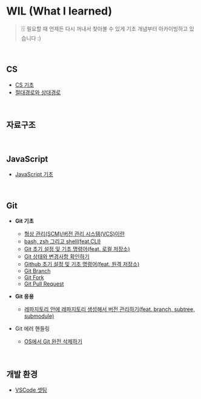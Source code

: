 # WIL (What I learned)

> 🗄️ 필요할 때 언제든 다시 꺼내서 찾아볼 수 있게 기초 개념부터 아카이빙하고 있습니다 :)

<br>

## CS

- [CS 기초](https://github.com/jacenam/WIL-archive/tree/main/CS)
- [절대경로와 상대경로](https://github.com/jacenam/WIL-archive/blob/main/CS/%EC%A0%88%EB%8C%80%EA%B2%BD%EB%A1%9C%EC%99%80%20%EC%83%81%EB%8C%80%EA%B2%BD%EB%A1%9C.md)

<br>

## 자료구조

<br>

## JavaScript

- [JavaScript 기초](https://github.com/jacenam/WIL/tree/main/JavaScript)

<br>

## Git

- **Git 기초**
  - [형상 관리(SCM)/버전 관리 시스템(VCS)이란](https://github.com/jacenam/WIL-archive/blob/main/Git/%EB%B2%84%EC%A0%84%EA%B4%80%EB%A6%AC%EB%9E%80.md)
  - [bash, zsh 그리고 shell(feat.CLI)](https://github.com/jacenam/WIL-archive/blob/main/Git/bash%2C%20zsh%20그리고%20shell(feat.%20CLI).md)
  - [Git 초기 설정 및 기초 명령어(feat. 로컬 저장소)](<https://github.com/jacenam/WIL-archive/blob/main/Git/Git%20%EC%B4%88%EA%B8%B0%20%EC%84%A4%EC%A0%95%20%EB%B0%8F%20%EA%B8%B0%EC%B4%88%20%EB%AA%85%EB%A0%B9%EC%96%B4(feat.%20%EB%A1%9C%EC%BB%AC%20%EC%A0%80%EC%9E%A5%EC%86%8C).md>)
  - [Git 상태와 변경사항 확인하기](https://github.com/jacenam/WIL-archive/blob/main/Git/Git%20%EC%83%81%ED%83%9C%EC%99%80%20%EB%B3%80%EA%B2%BD%EC%82%AC%ED%95%AD%20%ED%99%95%EC%9D%B8%ED%95%98%EA%B8%B0.md)
  - [Github 초기 설정 및 기초 명령어(feat. 원격 저장소)](<https://github.com/jacenam/WIL-archive/blob/main/Git/Github%20%EC%B4%88%EA%B8%B0%20%EC%84%A4%EC%A0%95%20%EB%B0%8F%20%EA%B8%B0%EC%B4%88%20%EB%AA%85%EB%A0%B9%EC%96%B4(feat.%20%EC%9B%90%EA%B2%A9%20%EC%A0%80%EC%9E%A5%EC%86%8C).md>)
  - [Git Branch](https://github.com/jacenam/WIL-archive/blob/main/Git/Git%20Branch.md)
  - [Git Fork](https://github.com/jacenam/WIL-archive/blob/main/Git/Git%20Fork.md)
  - [Git Pull Request]()
- **Git 응용**
  - [레파지토리 안에 레파지토리 생성해서 버전 관리하기(feat. branch, subtree, submodule)](https://github.com/jacenam/WIL-archive/blob/main/Git/%EB%A0%88%ED%8C%8C%EC%A7%80%ED%86%A0%EB%A6%AC%20%EC%95%88%EC%97%90%20%EB%A0%88%ED%8C%8C%EC%A7%80%ED%86%A0%EB%A6%AC%20%EC%83%9D%EC%84%B1%ED%95%B4%EC%84%9C%20%EB%B2%84%EC%A0%84%20%EA%B4%80%EB%A6%AC%ED%95%98%EA%B8%B0.md)

- Git 에러 핸들링
  - [OS에서 Git 완전 삭제하기](https://github.com/jacenam/WIL-archive/blob/main/Git/OS%EC%97%90%EC%84%9C%20Git%20%EC%99%84%EC%A0%84%20%EC%82%AD%EC%A0%9C%ED%95%98%EA%B8%B0.md)

<br>

## 개발 환경

- [VSCode 셋팅](https://github.com/jacenam/WIL-archive/blob/main/IDE/VSCode%20%EC%85%8B%ED%8C%85.md)

